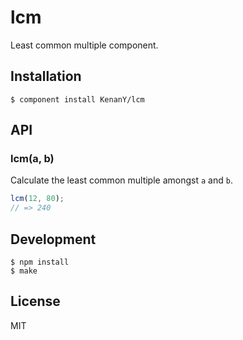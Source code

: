 # lcm

Least common multiple component.

## Installation

``` shell
$ component install KenanY/lcm
```

## API

### lcm(a, b)

Calculate the least common multiple amongst `a` and `b`.

``` javascript
lcm(12, 80);
// => 240
```

## Development

``` shell
$ npm install
$ make
```

## License

MIT